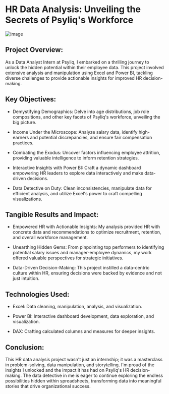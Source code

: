 
# HR Data Analysis: Unveiling the Secrets of Psyliq's Workforce

![image](https://github.com/shashank-s99/HR-Data-Analysis/assets/145201493/8f09ae11-3803-48a7-9e2d-415b3e12c5bc)



## Project Overview:

As a Data Analyst Intern at Psyliq, I embarked on a thrilling journey to unlock the hidden potential within their employee data. This project involved extensive analysis and manipulation using Excel and Power BI, tackling diverse challenges to provide actionable insights for improved HR decision-making.
## Key Objectives:

- Demystifying Demographics: Delve into age distributions, job role compositions, and other key facets of Psyliq's workforce, unveiling the big picture.

- Income Under the Microscope: Analyze salary data, identify high-earners and potential discrepancies, and ensure fair compensation practices.

- Combating the Exodus: Uncover factors influencing employee attrition, providing valuable intelligence to inform retention strategies.

- Interactive Insights with Power BI: Craft a dynamic dashboard empowering HR leaders to explore data interactively and make data-driven decisions.

- Data Detective on Duty: Clean inconsistencies, manipulate data for efficient analysis, and utilize Excel's power to craft compelling visualizations.
## Tangible Results and Impact:

- Empowered HR with Actionable Insights: My analysis provided HR with concrete data and recommendations to optimize recruitment, retention, and overall workforce management.

- Unearthing Hidden Gems: From pinpointing top performers to identifying potential salary issues and manager-employee dynamics, my work offered valuable perspectives for strategic initiatives.

- Data-Driven Decision-Making: This project instilled a data-centric culture within HR, ensuring decisions were backed by evidence and not just intuition.
## Technologies Used:

- Excel: Data cleaning, manipulation, analysis, and visualization.

- Power BI: Interactive dashboard development, data exploration, and visualization.

- DAX: Crafting calculated columns and measures for deeper insights.
## Conclusion:

This HR data analysis project wasn't just an internship; it was a masterclass in problem-solving, data manipulation, and storytelling. I'm proud of the insights I unlocked and the impact it has had on Psyliq's HR decision-making. The data detective in me is eager to continue exploring the endless possibilities hidden within spreadsheets, transforming data into meaningful stories that drive organizational success.
